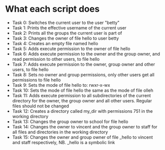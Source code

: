 # What each script does

* Task 0: Switches the current user to the user "betty"
* Task 1: Prints the effective username of the current user
* Task 2: Prints all the groups the current user is part of
* Task 3: Changes the owner of file hello to user betty
* Task 4: Creates an empty file named hello
* Task 5: Adds execute permission to the owner of file hello
* Task 6: Adds execute permission to the owner and the group owner, and read permission to other users, to file hello
* Task 7: Adds execute permission to the owner, group owner and other users, to file hello
* Task 8: Sets no owner and group permissions, only other users get all permissions to file hello
* Task 9: Sets the mode of file hello to: rwxr-x-wx
* Task 10: Sets the mode of file hello the same as the mode of file olleh
* Task 11: Adds execute permission to all subdirectories of the current directory for the owner, the group owner and all other users. Regular files should not be changed
* Task 12: Creates a directory called my_dir with permissions 751 in the working directory
* Task 13: Changes the group owner to school for file hello
* Task 14: Changes the owner to vincent and the group owner to staff for all files and directories in the working directory
* Task 15: Changes the owner and group owner of file _hello to vincent and staff respectively, NB. _hello is a symbolic link

